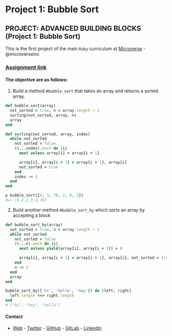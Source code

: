 # Project 1: Bubble Sort

## PROJECT: ADVANCED BUILDING BLOCKS (Project 1: Bubble Sort)

This is the first project of the main `Ruby` curriculum at [Microverse](https://www.microverse.org/) - @microverseinc


### [Assignment link](https://www.theodinproject.com/courses/ruby-programming/lessons/advanced-building-blocks)

#### The objective are as follows:

1. Build a method `#bubble_sort` that takes an array and returns a sorted array.

``` rb
def bubble_sort(array)
  not_sorted = true, n = array.length - 1
  sorting(not_sorted, array, n)
  array
end

def sorting(not_sorted, array, index)
  while not_sorted
    not_sorted = false
    (0...index).each do |i|
      next unless array[i] > array[i + 1]

      array[i], array[i + 1] = array[i + 1], array[i]
      not_sorted = true
    end
    index -= 1
  end
end

p bubble_sort([4, 3, 78, 2, 0, 2])
#=> [0,2,2,3,4,78]
```

2. Build another method `#bubble_sort_by` which sorts an array by accepting a block

``` rb
def bubble_sort_by(array)
  not_sorted = true, n = array.length - 1
  while not_sorted
    not_sorted = false
    (0...n).each do |i|
      next unless yield(array[i], array[i + 1]) > 0

      array[i], array[i + 1] = array[i + 1], array[i], not_sorted = true
    end
    n -= 1
  end
  array
end

bubble_sort_by(['hi', 'hello', 'hey']) do |left, right|
  left.length <=> right.length
end
# ["hi", "hey", "hello"]
```

#### Contact
* [Web](https://bolabuari.com/) - [Twitter](https://twitter.com/bolah2009) - [GitHub](https://github.com/bolah2009/) - [GitLab](https://gitlab.com/bolah2009/) - [LinkedIn](https://www.linkedin.com/in/bolah2009/)

